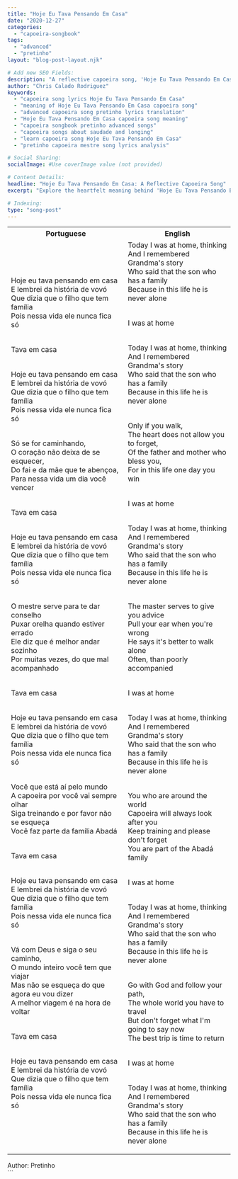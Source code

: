 ```yaml
---
title: "Hoje Eu Tava Pensando Em Casa"
date: "2020-12-27"
categories:
  - "capoeira-songbook"
tags:
  - "advanced"
  - "pretinho"
layout: "blog-post-layout.njk"

# Add new SEO Fields:
description: "A reflective capoeira song, 'Hoje Eu Tava Pensando Em Casa,' explores themes of saudade and longing for home. Learn the lyrics and meaning."
author: "Chris Calado Rodriguez"
keywords:
  - "capoeira song lyrics Hoje Eu Tava Pensando Em Casa"
  - "meaning of Hoje Eu Tava Pensando Em Casa capoeira song"
  - "advanced capoeira song pretinho lyrics translation"
  - "Hoje Eu Tava Pensando Em Casa capoeira song meaning"
  - "capoeira songbook pretinho advanced songs"
  - "capoeira songs about saudade and longing"
  - "learn capoeira song Hoje Eu Tava Pensando Em Casa"
  - "pretinho capoeira mestre song lyrics analysis"

# Social Sharing:
socialImage: #Use coverImage value (not provided)

# Content Details:
headline: "Hoje Eu Tava Pensando Em Casa: A Reflective Capoeira Song"
excerpt: "Explore the heartfelt meaning behind 'Hoje Eu Tava Pensando Em Casa,' a powerful capoeira song about saudade and the yearning for home."

# Indexing:
type: "song-post"
---
```



<table class="capoeira-table">
    <tr class="header-row">
        <th>Portuguese</th>
        <th>English</th>
    </tr>
    <tr>
        <td>Hoje eu tava pensando em casa<br>
E lembrei da história de vovó<br>
Que dizia que o filho que tem família<br>
Pois nessa vida ele nunca fica só<br><br>

Tava em casa<br><br>

Hoje eu tava pensando em casa<br>
E lembrei da história de vovó<br>
Que dizia que o filho que tem família<br>
Pois nessa vida ele nunca fica só<br><br>

Só se for caminhando,<br>
O coração não deixa de se esquecer,<br>
Do fai e da mãe que te abençoa,<br>
Para nessa vida um dia você vencer<br><br>

Tava em casa<br><br>

Hoje eu tava pensando em casa<br>
E lembrei da história de vovó<br>
Que dizia que o filho que tem família<br>
Pois nessa vida ele nunca fica só<br><br>

O mestre serve para te dar conselho<br>
Puxar orelha quando estiver errado<br>
Ele diz que é melhor andar sozinho<br>
Por muitas vezes, do que mal acompanhado<br><br>

Tava em casa<br><br>

Hoje eu tava pensando em casa<br>
E lembrei da história de vovó<br>
Que dizia que o filho que tem família<br>
Pois nessa vida ele nunca fica só<br><br>

Você que está aí pelo mundo<br>
A capoeira por você vai sempre olhar<br>
Siga treinando e por favor não se esqueça<br>
Você faz parte da família Abadá<br><br>

Tava em casa<br><br>

Hoje eu tava pensando em casa<br>
E lembrei da história de vovó<br>
Que dizia que o filho que tem família<br>
Pois nessa vida ele nunca fica só<br><br>

Vá com Deus e siga o seu caminho,<br>
O mundo inteiro você tem que viajar<br>
Mas não se esqueça do que agora eu vou dizer<br>
A melhor viagem é na hora de voltar<br><br>

Tava em casa<br><br>

Hoje eu tava pensando em casa<br>
E lembrei da história de vovó<br>
Que dizia que o filho que tem família<br>
Pois nessa vida ele nunca fica só</td>
        <td>Today I was at home, thinking<br>
And I remembered Grandma's story<br>
Who said that the son who has a family<br>
Because in this life he is never alone<br><br>

I was at home<br><br>

Today I was at home, thinking<br>
And I remembered Grandma's story<br>
Who said that the son who has a family<br>
Because in this life he is never alone<br><br>

Only if you walk,<br>
The heart does not allow you to forget,<br>
Of the father and mother who bless you,<br>
For in this life one day you win<br><br>

I was at home<br><br>

Today I was at home, thinking<br>
And I remembered Grandma's story<br>
Who said that the son who has a family<br>
Because in this life he is never alone<br><br>

The master serves to give you advice<br>
Pull your ear when you're wrong<br>
He says it's better to walk alone<br>
Often, than poorly accompanied<br><br>

I was at home<br><br>

Today I was at home, thinking<br>
And I remembered Grandma's story<br>
Who said that the son who has a family<br>
Because in this life he is never alone<br><br>

You who are around the world<br>
Capoeira will always look after you<br>
Keep training and please don't forget<br>
You are part of the Abadá family<br><br>

I was at home<br><br>

Today I was at home, thinking<br>
And I remembered Grandma's story<br>
Who said that the son who has a family<br>
Because in this life he is never alone<br><br>

Go with God and follow your path,<br>
The whole world you have to travel<br>
But don't forget what I'm going to say now<br>
The best trip is time to return<br><br>

I was at home<br><br>

Today I was at home, thinking<br>
And I remembered Grandma's story<br>
Who said that the son who has a family<br>
Because in this life he is never alone</td>
    </tr>
</table>
<figcaption>
Author: Pretinho
</figcaption>
```